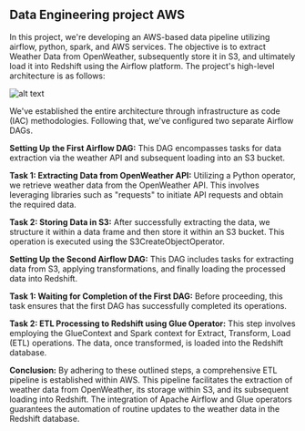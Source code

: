 
## Data Engineering project AWS

In this project, we're developing an AWS-based data pipeline utilizing airflow, python, spark, and AWS services. The objective is to extract Weather Data from OpenWeather, subsequently store it in S3, and ultimately load it into Redshift using the Airflow platform. The project's high-level architecture is as follows:

![alt text](https://github.com/AnandDedha/aws-airflow-dataengineering-pipeline/blob/main/DataPipeline%20High%20Level%20Architecture.drawio.png)

We've established the entire architecture through infrastructure as code (IAC) methodologies. Following that, we've configured two separate Airflow DAGs.

**Setting Up the First Airflow DAG:**
This DAG encompasses tasks for data extraction via the weather API and subsequent loading into an S3 bucket.

**Task 1: Extracting Data from OpenWeather API:** Utilizing a Python operator, we retrieve weather data from the OpenWeather API. This involves leveraging libraries such as "requests" to initiate API requests and obtain the required data.

**Task 2: Storing Data in S3:** After successfully extracting the data, we structure it within a data frame and then store it within an S3 bucket. This operation is executed using the S3CreateObjectOperator.

**Setting Up the Second Airflow DAG:**
This DAG includes tasks for extracting data from S3, applying transformations, and finally loading the processed data into Redshift.

**Task 1: Waiting for Completion of the First DAG:** Before proceeding, this task ensures that the first DAG has successfully completed its operations.

**Task 2: ETL Processing to Redshift using Glue Operator:** This step involves employing the GlueContext and Spark context for Extract, Transform, Load (ETL) operations. The data, once transformed, is loaded into the Redshift database.

**Conclusion:**
By adhering to these outlined steps, a comprehensive ETL pipeline is established within AWS. This pipeline facilitates the extraction of weather data from OpenWeather, its storage within S3, and its subsequent loading into Redshift. The integration of Apache Airflow and Glue operators guarantees the automation of routine updates to the weather data in the Redshift database.
